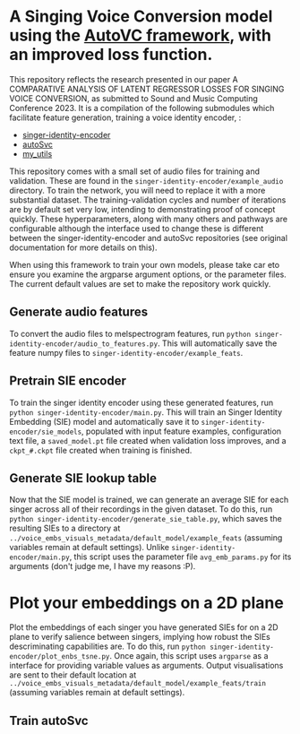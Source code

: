 # A Singing Voice Conversion model using the [AutoVC framework](https://github.com/auspicious3000/autovc), with an improved loss function.

This repository reflects the research presented in our paper A COMPARATIVE ANALYSIS OF LATENT REGRESSOR LOSSES FOR SINGING VOICE CONVERSION, as submitted to Sound and Music Computing Conference 2023. It is a compilation of the following submodules which facilitate feature generation, training a voice identity encoder, :
* [singer-identity-encoder](https://github.com/Trebolium/singer-identity-encoder)
* [autoSvc](https://github.com/Trebolium/autoSvc)
* [my_utils](https://github.com/Trebolium/my_utils)

This repository comes with a small set of audio files for training and validation. These are found in the ```singer-identity-encoder/example_audio``` directory. To train the network, you will need to replace it with a more substantial dataset. The training-validation cycles and number of iterations are by default set very low, intending to demonstrating proof of concept quickly. These hyperparameters, along with many others and pathways are configurable although the interface used to change these is different between the singer-identity-encoder and autoSvc repositories (see original documentation for more details on this).

When using this framework to train your own models, please take car eto ensure you examine the argparse argument options, or the parameter files. The current default values are set to make the repository work quickly.

## Generate audio features

To convert the audio files to melspectrogram features, run ```python singer-identity-encoder/audio_to_features.py```. This will automatically save the feature numpy files to ```singer-identity-encoder/example_feats```.

## Pretrain SIE encoder

To train the singer identity encoder using these generated features, run ```python singer-identity-encoder/main.py```. This will train an Singer Identity Embedding (SIE) model and automatically save it to ```singer-identity-encoder/sie_models```, populated with input feature examples, configuration text file, a ```saved_model.pt``` file created when validation loss improves, and a ```ckpt_#.ckpt``` file created when training is finished.

## Generate SIE lookup table

Now that the SIE model is trained, we can generate an average SIE for each singer across all of their recordings in the given dataset. To do this, run ```python singer-identity-encoder/generate_sie_table.py```, which saves the resulting SIEs to a directory at ```../voice_embs_visuals_metadata/default_model/example_feats``` (assuming variables remain at default settings). Unlike ```singer-identity-encoder/main.py```, this script uses the parameter file ```avg_emb_params.py``` for its arguments (don't judge me, I have my reasons :P).

# Plot your embeddings on a 2D plane

Plot the embeddings of each singer you have generated SIEs for on a 2D plane to verify salience between singers, implying how robust the SIEs descriminating capabilities are. To do this, run ```python singer-identity-encoder/plot_enbs_tsne.py```. Once again, this script uses ```argparse``` as a interface for providing variable values as arguments. Output visualisations are sent to their default location at ```../voice_embs_visuals_metadata/default_model/example_feats/train``` (assuming variables remain at default settings).

## Train autoSvc

